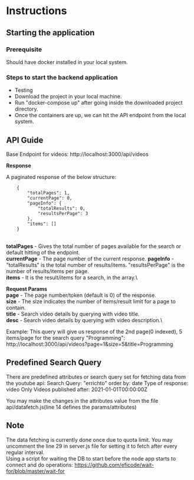 

# Instructions

## Starting the application
### Prerequisite
Should have docker installed in your local system.

### Steps to start the backend application
* Testing
* Download the project in your local machine.
* Run "docker-compose up" after going inside the downloaded project directory.
* Once the containers are up, we can hit the API endpoint from the local system.
## API Guide

Base Endpoint for videos: http://localhost:3000/api/videos

**Response**

A paginated response of the below structure:
```
    {
        "totalPages": 1,
        "currentPage": 0,
        "pageInfo": {
            "totalResults": 0,
            "resultsPerPage": 3
        },
        "items": []
    }
```
\
**totalPages** - Gives the total number of pages available for the search or default hitting of the endpoint.\
**currentPage** - The page number of the current response.
**pageInfo** - "totalResults" is the total number of results/items. "resultsPerPage" is the number of results/items per page.\
**items** - It is the result/items for a search, in the array.\

**Request Params**\
**page** - The page number/token (default is 0) of the response.\
**size** - The size indicates the number of items/result limit for a page to contain.\
**title** - Search video details by querying with video title.\
**desc** - Search video details by querying with video description.\

Example:
This query will give us response of the 2nd page(0 indexed), 5 items/page for the search query "Programming":
http://localhost:3000/api/videos?page=1&size=5&title=Programming

## Predefined Search Query
There are predefined attributes or search query set for fetching data from the youtube api:
Search Query: "errichto"
order by: date
Type of response: video
Only Videos published after: 2021-01-01T00:00:00Z

You may make the changes in the attributes value from the file api/datafetch.js(line 14 defines the params/attributes)

## Note 
The data fetching is currently done once due to quota limit. You may uncomment the line 29 in server.js file for setting it to fetch after every regular interval.\
Using a script for waiting the DB to start before the node app starts to connect and do operations: https://github.com/eficode/wait-for/blob/master/wait-for